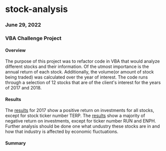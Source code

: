 # stock-analysis
### June 29, 2022
### VBA Challenge Project

#### **Overview**
The purpose of this project was to refactor code  in VBA that would analyze different stocks and their information. Of the utmost importance is the annual return of each stock. Additionally, the volume(or amount of  stock being traded) was calculated over the year of interest. The code runs through a selection of 12 stocks that are of the client's interest for the years of 2017 and 2018.


#### **Results**
The [results](https://github.com/encollin94/stock-analysis/blob/main/VBAChallenge_2017_returns.png) for 2017 show a positive return on investments for all stocks, except for stock ticker number TERP. The [results](https://github.com/encollin94/stock-analysis/blob/main/VBAChallenge_2018_returns.png) show a majority of negative return on investments, except for ticker number RUN and ENPH. Further analysis should be done one what undustry these stocks are in and how that industry is affected by economic fluctuations.

#### **Summary**

